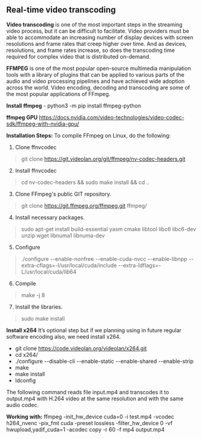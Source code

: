 ## **Real-time video transcoding**

**Video transcoding** is one of the most important steps in the streaming video process, but it can be difficult to facilitate. Video providers must be able to accommodate an increasing number of display devices with screen resolutions and frame rates that creep higher over time. And as devices, resolutions, and frame rates increase, so does the transcoding time required for complex video that is distributed on-demand.

**FFMPEG** is one of the most popular open-source multimedia manipulation tools with a library of plugins that can be applied to various parts of the audio and video processing pipelines and have achieved wide adoption across the world.
Video encoding, decoding and transcoding are some of the most popular applications of FFmpeg.

**Install ffmpeg** - python3 -m pip install ffmpeg-python

**ffmpeg GPU**
https://docs.nvidia.com/video-technologies/video-codec-sdk/ffmpeg-with-nvidia-gpu/

**Installation Steps:**
To compile FFmpeg on Linux, do the following:
1. Clone ffnvcodec 
> git clone https://git.videolan.org/git/ffmpeg/nv-codec-headers.git
2. Install ffnvcodec 
> cd nv-codec-headers && sudo make install && cd ..
3. Clone FFmpeg's public GIT repository. 
> git clone https://git.ffmpeg.org/ffmpeg.git ffmpeg/
4. Install necessary packages. 
> sudo apt-get install build-essential yasm cmake libtool libc6 libc6-dev unzip wget libnuma1 libnuma-dev
5. Configure
> ./configure --enable-nonfree --enable-cuda-nvcc --enable-libnpp --extra-cflags=-I/usr/local/cuda/include --extra-ldflags=-L/usr/local/cuda/lib64
6. Compile 
> make -j 8
7. Install the libraries. 
> sudo make install

**Install x264**
It’s optional step but if we planning using in future regular software encoding also, we need install x264.
- git clone <https://code.videolan.org/videolan/x264.git>
- cd x264/
- ./configure --disable-cli --enable-static --enable-shared --enable-strip
- make
- make install
- ldconfig

The following command reads file input.mp4 and transcodes it to output.mp4 with H.264 video at the same resolution and with the same audio codec.

**Working with:**
ffmpeg -init_hw_device cuda=0 -i test.mp4 -vcodec h264_nvenc -pix_fmt cuda -preset lossless -filter_hw_device 0 -vf hwupload,yadif_cuda=1 -acodec copy -r 60 -f mp4 output.mp4
 
